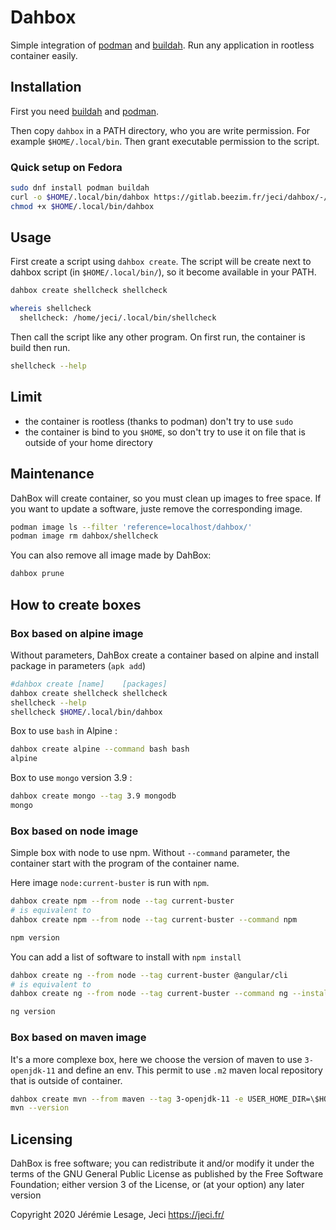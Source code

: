 # Dahbox

Simple integration of [podman](https://podman.io/) and [buildah](https://github.com/containers/buildah/). Run any application in rootless container easily.

## Installation

First you need [buildah](https://github.com/containers/buildah/blob/master/install.md) and [podman](https://podman.io/getting-started/installation#linux-distributions).

Then copy `dahbox` in a PATH directory, who you are write permission. For example `$HOME/.local/bin`. Then grant executable permission to the script.

### Quick setup on Fedora

``` bash
sudo dnf install podman buildah
curl -o $HOME/.local/bin/dahbox https://gitlab.beezim.fr/jeci/dahbox/-/raw/master/dahbox
chmod +x $HOME/.local/bin/dahbox
```

## Usage

First create a script using `dahbox create`. The script will be create next to dahbox script (in `$HOME/.local/bin/`), so it become available in your PATH.

``` bash
dahbox create shellcheck shellcheck

whereis shellcheck
  shellcheck: /home/jeci/.local/bin/shellcheck
```

Then call the script like any other program. On first run, the container is build then run.

``` bash
shellcheck --help
```

## Limit

* the container is rootless (thanks to podman) don't try to use `sudo`
* the container is bind to you `$HOME`, so don't try to use it on file that is outside of your home directory

## Maintenance

DahBox will create container, so you must clean up images to free space. If you want to update a software, juste remove the corresponding image.

``` bash
podman image ls --filter 'reference=localhost/dahbox/'
podman image rm dahbox/shellcheck
```

You can also remove all image made by DahBox:

``` bash
dahbox prune
```

## How to create boxes


### Box based on alpine image

Without parameters, DahBox create a container based on alpine and install package in parameters (`apk add`)

``` bash
#dahbox create [name]    [packages]
dahbox create shellcheck shellcheck
shellcheck --help
shellcheck $HOME/.local/bin/dahbox
```

Box to use `bash` in Alpine :

``` bash
dahbox create alpine --command bash bash
alpine
```

Box to use `mongo` version 3.9 :

``` bash
dahbox create mongo --tag 3.9 mongodb
mongo
```


### Box based on node image

Simple box with node to use npm. Without `--command` parameter, the container start with the program of the container name.

Here image `node:current-buster` is run with `npm`.

``` bash
dahbox create npm --from node --tag current-buster
# is equivalent to
dahbox create npm --from node --tag current-buster --command npm

npm version
```

You can add a list of software to install with `npm install`

``` bash
dahbox create ng --from node --tag current-buster @angular/cli
# is equivalent to
dahbox create ng --from node --tag current-buster --command ng --install-cmd "npm install -g @angular/cli"

ng version
```


### Box based on maven image

It's a more complexe box, here we choose the version of maven to use `3-openjdk-11` and define an env. This permit to use `.m2` maven local repository that is outside of container.

``` bash
dahbox create mvn --from maven --tag 3-openjdk-11 -e USER_HOME_DIR=\$HOME/.m2 --command "mvn -Duser.home=\$HOME/.m2"
mvn --version
```


## Licensing

DahBox is free software; you can redistribute it and/or modify it under the terms of the GNU General Public License as published by the Free Software Foundation; either version 3 of the License, or (at your option) any later version

Copyright 2020 Jérémie Lesage, Jeci <https://jeci.fr/>
